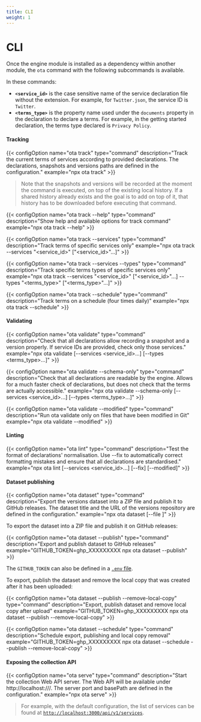 ```yaml
---
title: CLI
weight: 1
---
```


# CLI

Once the engine module is installed as a dependency within another module, the `ota` command with the following subcommands is available.

In these commands:

- **`<service_id>`** is the case sensitive name of the service declaration file without the extension. For example, for `Twitter.json`, the service ID is `Twitter`.
- **`<terms_type>`** is the property name used under the `documents` property in the declaration to declare a terms. For example, in the getting started declaration, the terms type declared is `Privacy Policy`.

#### Tracking

{{< configOption name="ota track" type="command" description="Track the current terms of services according to provided declarations. The declarations, snapshots and versions paths are defined in the configuration." example="npx ota track" >}}

> Note that the snapshots and versions will be recorded at the moment the command is executed, on top of the existing local history. If a shared history already exists and the goal is to add on top of it, that history has to be downloaded before executing that command.

{{< configOption name="ota track --help" type="command" description="Show help and available options for track command" example="npx ota track --help" >}}

{{< configOption name="ota track --services" type="command" description="Track terms of specific services only" example="npx ota track --services \"<service_id>\" [\"<service_id>\"...]" >}}

{{< configOption name="ota track --services --types" type="command" description="Track specific terms types of specific services only" example="npx ota track --services \"<service_id>\" [\"<service_id>\"...] --types \"<terms_type>\" [\"<terms_type>\"...]" >}}

{{< configOption name="ota track --schedule" type="command" description="Track terms on a schedule (four times daily)" example="npx ota track --schedule" >}}

#### Validating

{{< configOption name="ota validate" type="command" description="Check that all declarations allow recording a snapshot and a version properly. If service IDs are provided, check only those services." example="npx ota validate [--services <service_id>...] [--types <terms_type>...]" >}}

{{< configOption name="ota validate --schema-only" type="command" description="Check that all declarations are readable by the engine. Allows for a much faster check of declarations, but does not check that the terms are actually accessible." example="npx ota validate --schema-only [--services <service_id>...] [--types <terms_type>...]" >}}

{{< configOption name="ota validate --modified" type="command" description="Run ota validate only on files that have been modified in Git" example="npx ota validate --modified" >}}

#### Linting

{{< configOption name="ota lint" type="command" description="Test the format of declarations' normalisation. Use --fix to automatically correct formatting mistakes and ensure that all declarations are standardised." example="npx ota lint [--services <service_id>...] [--fix] [--modified]" >}}

#### Dataset publishing

{{< configOption name="ota dataset" type="command" description="Export the versions dataset into a ZIP file and publish it to GitHub releases. The dataset title and the URL of the versions repository are defined in the configuration." example="npx ota dataset [--file <filename>]" >}}

To export the dataset into a ZIP file and publish it on GitHub releases:

{{< configOption name="ota dataset --publish" type="command" description="Export and publish dataset to GitHub releases" example="GITHUB_TOKEN=ghp_XXXXXXXXX npx ota dataset --publish" >}}

The `GITHUB_TOKEN` can also be defined in a [`.env` file](#environment-variables).

To export, publish the dataset and remove the local copy that was created after it has been uploaded:

{{< configOption name="ota dataset --publish --remove-local-copy" type="command" description="Export, publish dataset and remove local copy after upload" example="GITHUB_TOKEN=ghp_XXXXXXXXX npx ota dataset --publish --remove-local-copy" >}}

{{< configOption name="ota dataset --schedule" type="command" description="Schedule export, publishing and local copy removal" example="GITHUB_TOKEN=ghp_XXXXXXXXX npx ota dataset --schedule --publish --remove-local-copy" >}}

#### Exposing the collection API

{{< configOption name="ota serve" type="command" description="Start the collection Web API server. The Web API will be available under http://localhost:<port>/<basePath>/<apiVersion>/<resource>. The server port and basePath are defined in the configuration." example="npx ota serve" >}}

> For example, with the default configuration, the list of services can be found at [`http://localhost:3000/api/v1/services`](http://localhost:3000/api/v1/services).
